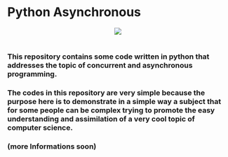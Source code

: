 # **Python Asynchronous**

<div align="center">
<img src="https://w7.pngwing.com/pngs/319/643/png-transparent-programming-in-python-3-a-complete-introduction-to-the-python-language-python-machine-learning-programming-language-logo-framework-text-logo-computer-programming-thumbnail.png" >
</div></br>

### This repository contains some code written in python that addresses the topic of concurrent and asynchronous programming.

### The codes in this repository are very simple because the purpose here is to demonstrate in a simple way a subject that for some people can be complex trying to promote the easy understanding and assimilation of a very cool topic of computer science.

### (more Informations soon)